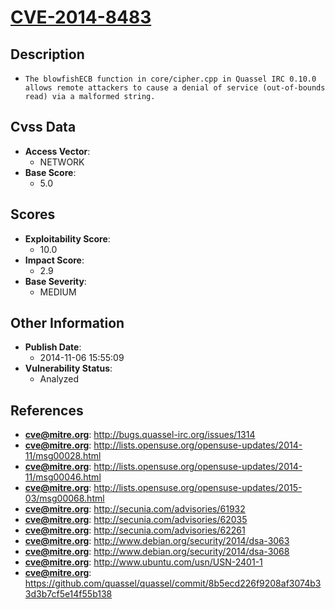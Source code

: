 
# [CVE-2014-8483](http://bugs.quassel-irc.org/issues/1314)

## Description

- `The blowfishECB function in core/cipher.cpp in Quassel IRC 0.10.0 allows remote attackers to cause a denial of service (out-of-bounds read) via a malformed string.`

## Cvss Data

- **Access Vector**:
  - NETWORK
- **Base Score**:
  - 5.0

## Scores

- **Exploitability Score**:
  - 10.0
- **Impact Score**:
  - 2.9
- **Base Severity**:
  - MEDIUM

## Other Information

- **Publish Date**:
  - 2014-11-06 15:55:09
- **Vulnerability Status**:
  - Analyzed

## References

- **cve@mitre.org**: http://bugs.quassel-irc.org/issues/1314
- **cve@mitre.org**: http://lists.opensuse.org/opensuse-updates/2014-11/msg00028.html
- **cve@mitre.org**: http://lists.opensuse.org/opensuse-updates/2014-11/msg00046.html
- **cve@mitre.org**: http://lists.opensuse.org/opensuse-updates/2015-03/msg00068.html
- **cve@mitre.org**: http://secunia.com/advisories/61932
- **cve@mitre.org**: http://secunia.com/advisories/62035
- **cve@mitre.org**: http://secunia.com/advisories/62261
- **cve@mitre.org**: http://www.debian.org/security/2014/dsa-3063
- **cve@mitre.org**: http://www.debian.org/security/2014/dsa-3068
- **cve@mitre.org**: http://www.ubuntu.com/usn/USN-2401-1
- **cve@mitre.org**: https://github.com/quassel/quassel/commit/8b5ecd226f9208af3074b33d3b7cf5e14f55b138
